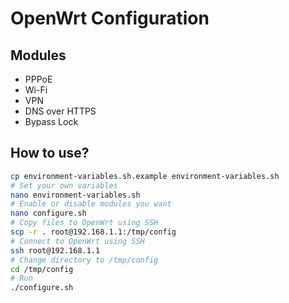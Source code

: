 # OpenWrt Configuration

## Modules

- PPPoE
- Wi-Fi
- VPN
- DNS over HTTPS
- Bypass Lock

## How to use?

```bash
cp environment-variables.sh.example environment-variables.sh
# Set your own variables
nano environment-variables.sh
# Enable or disable modules you want
nano configure.sh
# Copy files to OpenWrt using SSH
scp -r . root@192.168.1.1:/tmp/config
# Connect to OpenWrt using SSH
ssh root@192.168.1.1
# Change directory to /tmp/config
cd /tmp/config
# Run
./configure.sh
```
